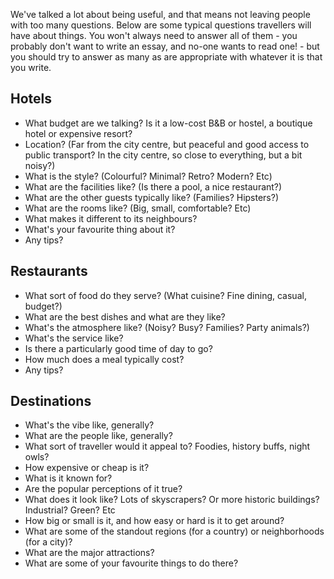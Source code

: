 We've talked a lot about being useful, and that means not leaving people with too many questions. Below are some typical questions travellers will have about things. You won't always need to answer all of them - you probably don't want to write an essay, and no-one wants to read one! - but you should try to answer as many as are appropriate with whatever it is that you write.

## Hotels

* What budget are we talking? Is it a low-cost B&B or hostel, a boutique hotel or expensive resort?
* Location? (Far from the city centre, but peaceful and good access to public transport? In the city centre, so close to everything, but a bit noisy?)
* What is the style? (Colourful? Minimal? Retro? Modern? Etc)
* What are the facilities like? (Is there a pool, a nice restaurant?)
* What are the other guests typically like? (Families? Hipsters?)
* What are the rooms like? (Big, small, comfortable? Etc)
* What makes it different to its neighbours?
* What's your favourite thing about it?
* Any tips?

## Restaurants

* What sort of food do they serve? (What cuisine? Fine dining, casual, budget?)
* What are the best dishes and what are they like?
* What's the atmosphere like? (Noisy? Busy? Families? Party animals?)
* What's the service like?
* Is there a particularly good time of day to go?
* How much does a meal typically cost?
* Any tips?

## Destinations

* What's the vibe like, generally?
* What are the people like, generally?
* What sort of traveller would it appeal to? Foodies, history buffs, night owls?
* How expensive or cheap is it?
* What is it known for?
* Are the popular perceptions of it true?
* What does it look like? Lots of skyscrapers? Or more historic buildings? Industrial? Green? Etc
* How big or small is it, and how easy or hard is it to get around?
* What are some of the standout regions (for a country) or neighborhoods (for a city)?
* What are the major attractions?
* What are some of your favourite things to do there?
